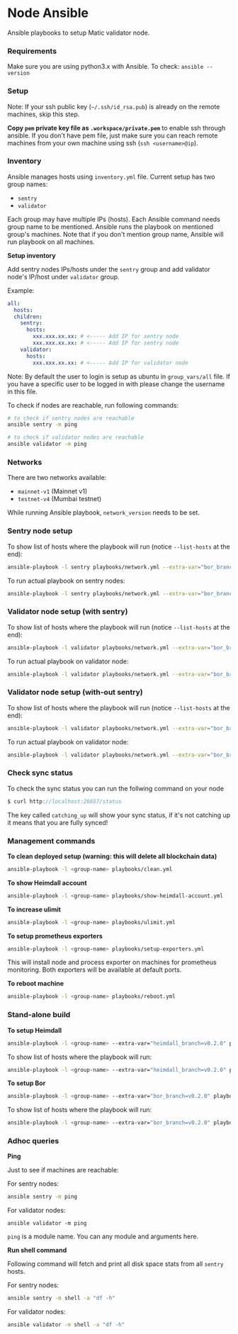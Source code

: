 # Node Ansible

Ansible playbooks to setup Matic validator node.

### Requirements

Make sure you are using python3.x with Ansible. To check: `ansible --version` 

### Setup

Note: If your ssh public key (`~/.ssh/id_rsa.pub`) is already on the remote machines, skip this step.

**Copy `pem` private key file as `.workspace/private.pem`** to enable ssh through ansible. If you don't have pem file, just make sure you can reach remote machines from your own machine using ssh (`ssh <username>@ip`). 

### Inventory

Ansible manages hosts using `inventory.yml` file. Current setup has two group names:

* `sentry`
* `validator`

Each group may have multiple IPs (hosts). Each Ansible command needs group name to be mentioned. Ansible runs the playbook on mentioned group's machines. Note that if you don't mention group name, Ansible will run playbook on all machines.

**Setup inventory**

Add sentry nodes IPs/hosts under the `sentry` group and add validator node's IP/host under `validator` group. 

Example:

```yml
all:
  hosts:
  children:
    sentry:
      hosts:
        xxx.xxx.xx.xx: # <----- Add IP for sentry node
        xxx.xxx.xx.xx: # <----- Add IP for sentry node
    validator:
      hosts:
        xxx.xxx.xx.xx: # <----- Add IP for validator node
```

Note: By default the user to login is setup as ubuntu in `group_vars/all` file. If you have a specific user to be logged in with please change the username in this file.

To check if nodes are reachable, run following commands:

```bash
# to check if sentry nodes are reachable
ansible sentry -m ping

# to check if validator nodes are reachable
ansible validator -m ping
```

### Networks

There are two networks available:

* `mainnet-v1` (Mainnet v1)
* `testnet-v4` (Mumbai testnet)

While running Ansible playbook, `network_version` needs to be set.

### Sentry node setup

To show list of hosts where the playbook will run (notice `--list-hosts` at the end):

```bash
ansible-playbook -l sentry playbooks/network.yml --extra-var="bor_branch=v0.2.0 heimdall_branch=v0.2.0 network_version=mainnet-v1 node_type=sentry/sentry" --list-hosts
```

To run actual playbook on sentry nodes:

```bash
ansible-playbook -l sentry playbooks/network.yml --extra-var="bor_branch=v0.2.0 heimdall_branch=v0.2.0 network_version=mainnet-v1 node_type=sentry/sentry"
```

### Validator node setup (with sentry)

To show list of hosts where the playbook will run (notice `--list-hosts` at the end):

```bash
ansible-playbook -l validator playbooks/network.yml --extra-var="bor_branch=v0.2.0 heimdall_branch=v0.2.0 network_version=mainnet-v1 node_type=sentry/validator" --list-hosts
```

To run actual playbook on validator node:

```bash
ansible-playbook -l validator playbooks/network.yml --extra-var="bor_branch=v0.2.0 heimdall_branch=v0.2.0 network_version=mainnet-v1 node_type=sentry/validator"
```

### Validator node setup (with-out sentry)

To show list of hosts where the playbook will run (notice `--list-hosts` at the end):

```bash
ansible-playbook -l validator playbooks/network.yml --extra-var="bor_branch=v0.2.0 heimdall_branch=v0.2.0 network_version=mainnet-v1 node_type=without-sentry" --list-hosts
```

To run actual playbook on validator node:

```bash
ansible-playbook -l validator playbooks/network.yml --extra-var="bor_branch=v0.2.0 heimdall_branch=v0.2.0 network_version=mainnet-v1 node_type=without-sentry"
```

### Check sync status

To check the sync status you can run the follwing command on your node

```js
$ curl http://localhost:26657/status
```

The key called `catching_up` will show your sync status, if it's not catching up it means that you are fully synced!

### Management commands

**To clean deployed setup (warning: this will delete all blockchain data)**

```bash
ansible-playbook -l <group-name> playbooks/clean.yml
```

**To show Heimdall account**

```bash
ansible-playbook -l <group-name> playbooks/show-heimdall-account.yml
```

**To increase ulimit**

```bash
ansible-playbook -l <group-name> playbooks/ulimit.yml
```

**To setup prometheus exporters**

```bash
ansible-playbook -l <group-name> playbooks/setup-exporters.yml
```

This will install node and process exporter on machines for prometheus monitoring. Both exporters will be available at default ports.

**To reboot machine**

```bash
ansible-playbook -l <group-name> playbooks/reboot.yml
```

### Stand-alone build

**To setup Heimdall**

```bash
ansible-playbook -l <group-name> --extra-var="heimdall_branch=v0.2.0" playbooks/heimdall.yml
```

To show list of hosts where the playbook will run:

```bash
ansible-playbook -l <group-name> --extra-var="heimdall_branch=v0.2.0" playbooks/heimdall.yml --list-hosts
```

**To setup Bor**

```bash
ansible-playbook -l <group-name> --extra-var="bor_branch=v0.2.0" playbooks/bor.yml
```

To show list of hosts where the playbook will run:

```bash
ansible-playbook -l <group-name> --extra-var="bor_branch=v0.2.0" playbooks/bor.yml --list-hosts
```

### Adhoc queries

**Ping**

Just to see if machines are reachable:

For sentry nodes:

```bash
ansible sentry -m ping
```

For validator nodes:

```
ansible validator -m ping
```

`ping` is a module name. You can any module and arguments here.

**Run shell command**

Following command will fetch and print all disk space stats from all `sentry` hosts.

For sentry nodes:

```bash
ansible sentry -m shell -a "df -h"
```

For validator nodes:

```bash
ansible validator -m shell -a "df -h"
```
